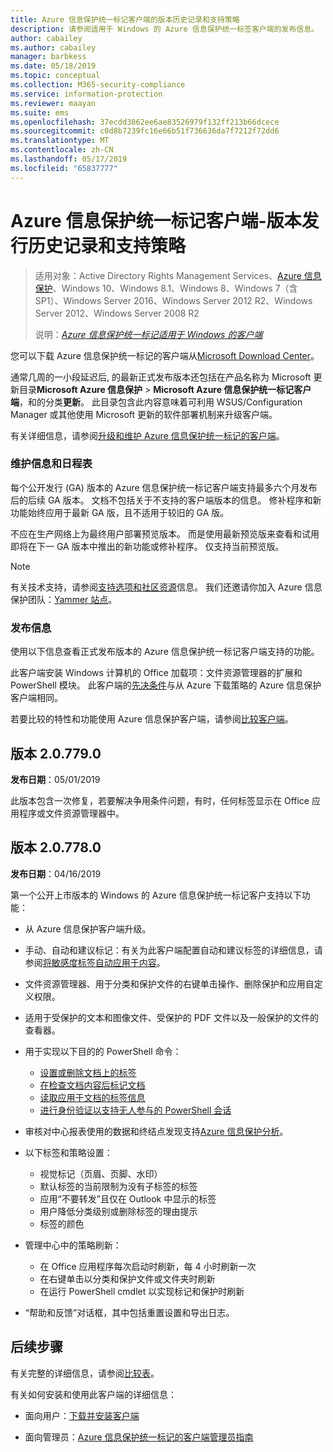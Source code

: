 ```yaml
---
title: Azure 信息保护统一标记客户端的版本历史记录和支持策略
description: 请参阅适用于 Windows 的 Azure 信息保护统一标签客户端的发布信息。
author: cabailey
ms.author: cabailey
manager: barbkess
ms.date: 05/18/2019
ms.topic: conceptual
ms.collection: M365-security-compliance
ms.service: information-protection
ms.reviewer: maayan
ms.suite: ems
ms.openlocfilehash: 37ecdd3862ee6ae83526979f132ff213b66dcece
ms.sourcegitcommit: c0d8b7239fc16e66b51f736636da7f7212f72dd6
ms.translationtype: MT
ms.contentlocale: zh-CN
ms.lasthandoff: 05/17/2019
ms.locfileid: "65837777"
---
```

# <a name="azure-information-protection-unified-labeling-client---version-release-history-and-support-policy"></a>Azure 信息保护统一标记客户端-版本发行历史记录和支持策略

>适用对象：Active Directory Rights Management Services、[Azure 信息保护](https://azure.microsoft.com/pricing/details/information-protection)、Windows 10、Windows 8.1、Windows 8、Windows 7（含 SP1）、Windows Server 2016、Windows Server 2012 R2、Windows Server 2012、Windows Server 2008 R2
>
> 说明：*[Azure 信息保护统一标记适用于 Windows 的客户端](../faqs.md#whats-the-difference-between-the-azure-information-protection-client-and-the-azure-information-protection-unified-labeling-client)*


您可以下载 Azure 信息保护统一标记的客户端从[Microsoft Download Center](https://www.microsoft.com/en-us/download/details.aspx?id=53018)。

通常几周的一小段延迟后, 的最新正式发布版本还包括在产品名称为 Microsoft 更新目录**Microsoft Azure 信息保护** >  **Microsoft Azure 信息保护统一标记客户端**，和的分类**更新**。 此目录包含此内容意味着可利用 WSUS/Configuration Manager 或其他使用 Microsoft 更新的软件部署机制来升级客户端。

有关详细信息，请参阅[升级和维护 Azure 信息保护统一标记的客户端](clientv2-admin-guide.md#upgrading-and-maintaining-the-azure-information-protection-unified-labeling-client)。

### <a name="servicing-information-and-timelines"></a>维护信息和日程表

每个公开发行 (GA) 版本的 Azure 信息保护统一标记客户端支持最多六个月发布后的后续 GA 版本。 文档不包括关于不支持的客户端版本的信息。 修补程序和新功能始终应用于最新 GA 版，且不适用于较旧的 GA 版。

不应在生产网络上为最终用户部署预览版本。 而是使用最新预览版来查看和试用即将在下一 GA 版本中推出的新功能或修补程序。 仅支持当前预览版。

> [!NOTE]
> 有关技术支持，请参阅[支持选项和社区资源](../information-support.md#support-options-and-community-resources)信息。 我们还邀请你加入 Azure 信息保护团队：[Yammer 站点](https://www.yammer.com/askipteam/)。

### <a name="release-information"></a>发布信息

使用以下信息查看正式发布版本的 Azure 信息保护统一标记客户端支持的功能。

此客户端安装 Windows 计算机的 Office 加载项：文件资源管理器的扩展和 PowerShell 模块。 此客户端的[先决条件](../requirements.md)与从 Azure 下载策略的 Azure 信息保护客户端相同。

若要比较的特性和功能使用 Azure 信息保护客户端，请参阅[比较客户端](use-client.md#compare-the-clients)。

## <a name="version-207790"></a>版本 2.0.779.0

**发布日期**：05/01/2019

此版本包含一次修复，若要解决争用条件问题，有时，任何标签显示在 Office 应用程序或文件资源管理器中。

## <a name="version-207780"></a>版本 2.0.778.0

**发布日期**：04/16/2019

第一个公开上市版本的 Windows 的 Azure 信息保护统一标记客户支持以下功能： 

- 从 Azure 信息保护客户端升级。

- 手动、自动和建议标记：有关为此客户端配置自动和建议标签的详细信息，请参阅[将敏感度标签自动应用于内容](/Office365/SecurityCompliance/apply_sensitivity_label_automatically)。

- 文件资源管理器、用于分类和保护文件的右键单击操作、删除保护和应用自定义权限。

- 适用于受保护的文本和图像文件、受保护的 PDF 文件以及一般保护的文件的查看器。

- 用于实现以下目的的 PowerShell 命令：
    - [设置或删除文档上的标签](/powershell/module/azureinformationprotection/set-aipfilelabel)
    - [在检查文档内容后标记文档](/powershell/module/azureinformationprotection/set-aipfileclassification)
    - [读取应用于文档的标签信息](/powershell/module/azureinformationprotection/get-aipfilestatus)
    - [进行身份验证以支持无人参与的 PowerShell 会话](/powershell/module/azureinformationprotection/set-aipauthentication)

- 审核对中心报表使用的数据和终结点发现支持[Azure 信息保护分析](../reports-aip.md)。

- 以下标签和策略设置：
    - 视觉标记（页眉、页脚、水印）
    - 默认标签的当前限制为没有子标签的标签
    - 应用“不要转发”且仅在 Outlook 中显示的标签
    - 用户降低分类级别或删除标签的理由提示
    - 标签的颜色

- 管理中心中的策略刷新：
    - 在 Office 应用程序每次启动时刷新，每 4 小时刷新一次
    - 在右键单击以分类和保护文件或文件夹时刷新
    - 在运行 PowerShell cmdlet 以实现标记和保护时刷新

- “帮助和反馈”对话框，其中包括重置设置和导出日志。


## <a name="next-steps"></a>后续步骤

有关完整的详细信息，请参阅[比较表](use-client.md#compare-the-clients)。

有关如何安装和使用此客户端的详细信息： 

- 面向用户：[下载并安装客户端](install-unifiedlabelingclient-app.md)

- 面向管理员：[Azure 信息保护统一标记的客户端管理员指南](clientv2-admin-guide.md)

